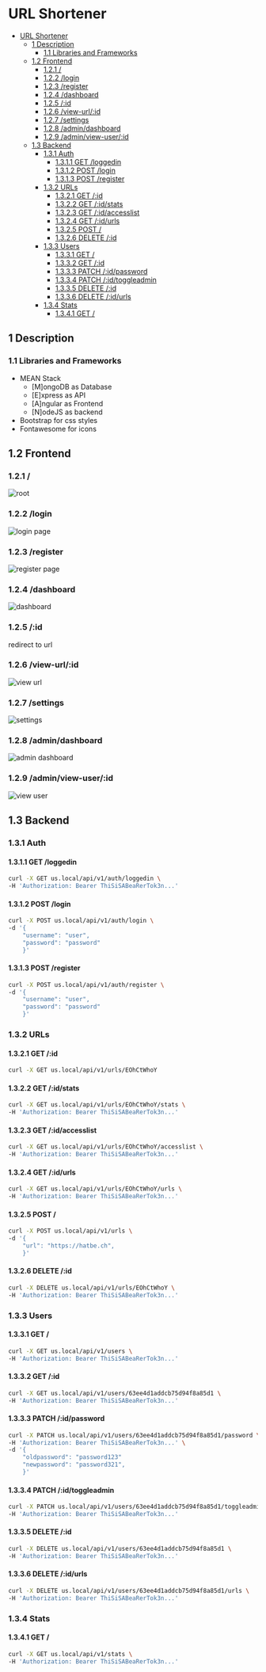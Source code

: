 # URL Shortener

- [URL Shortener](#url-shortener)
  - [1 Description](#1-description)
    - [1.1 Libraries and Frameworks](#11-libraries-and-frameworks)
  - [1.2 Frontend](#12-frontend)
    - [1.2.1 /](#121-)
    - [1.2.2 /login](#122-login)
    - [1.2.3 /register](#123-register)
    - [1.2.4 /dashboard](#124-dashboard)
    - [1.2.5 /:id](#125-id)
    - [1.2.6 /view-url/:id](#126-view-urlid)
    - [1.2.7 /settings](#127-settings)
    - [1.2.8 /admin/dashboard](#128-admindashboard)
    - [1.2.9 /admin/view-user/:id](#129-adminview-userid)
  - [1.3 Backend](#13-backend)
    - [1.3.1 Auth](#131-auth)
      - [1.3.1.1 GET /loggedin](#1311-get-loggedin)
      - [1.3.1.2 POST /login](#1312-post-login)
      - [1.3.1.3 POST /register](#1313-post-register)
    - [1.3.2 URLs](#132-urls)
      - [1.3.2.1 GET /:id](#1321-get-id)
      - [1.3.2.2 GET /:id/stats](#1322-get-idstats)
      - [1.3.2.3 GET /:id/accesslist](#1323-get-idaccesslist)
      - [1.3.2.4 GET /:id/urls](#1324-get-idurls)
      - [1.3.2.5 POST /](#1325-post-)
      - [1.3.2.6 DELETE /:id](#1326-delete-id)
    - [1.3.3 Users](#133-users)
      - [1.3.3.1 GET /](#1331-get-)
      - [1.3.3.2 GET /:id](#1332-get-id)
      - [1.3.3.3 PATCH /:id/password](#1333-patch-idpassword)
      - [1.3.3.4 PATCH /:id/toggleadmin](#1334-patch-idtoggleadmin)
      - [1.3.3.5 DELETE /:id](#1335-delete-id)
      - [1.3.3.6 DELETE /:id/urls](#1336-delete-idurls)
    - [1.3.4 Stats](#134-stats)
      - [1.3.4.1 GET /](#1341-get-)


## 1 Description

### 1.1 Libraries and Frameworks

- MEAN Stack
    - [M]ongoDB as Database
    - [E]xpress as API
    - [A]ngular as Frontend
    - [N]odeJS as backend
- Bootstrap for css styles
- Fontawesome for icons

## 1.2 Frontend

### 1.2.1 /

![root](./.img/1.png)

### 1.2.2 /login

![login page](./.img/8.png)

### 1.2.3 /register

![register page](./.img/10.png)

### 1.2.4 /dashboard

![dashboard](./.img/9.png)

### 1.2.5 /:id

redirect to url

### 1.2.6 /view-url/:id

![view url](./.img/18.png)

### 1.2.7 /settings

![settings](./.img/15.png)

### 1.2.8 /admin/dashboard

![admin dashboard](./.img/16.png)

### 1.2.9 /admin/view-user/:id

![view user](./.img/17.png)

## 1.3 Backend

### 1.3.1 Auth

#### 1.3.1.1 GET /loggedin

``` bash
curl -X GET us.local/api/v1/auth/loggedin \
-H 'Authorization: Bearer ThiSiSABeaRerTok3n...' 
```

#### 1.3.1.2 POST /login

``` bash
curl -X POST us.local/api/v1/auth/login \
-d '{
    "username": "user",
    "password": "password"
    }'
```

#### 1.3.1.3 POST /register

``` bash
curl -X POST us.local/api/v1/auth/register \
-d '{
    "username": "user",
    "password": "password"
    }'
```

### 1.3.2 URLs

#### 1.3.2.1 GET /:id

``` bash
curl -X GET us.local/api/v1/urls/EOhCtWhoY
```

#### 1.3.2.2 GET /:id/stats

``` bash
curl -X GET us.local/api/v1/urls/EOhCtWhoY/stats \
-H 'Authorization: Bearer ThiSiSABeaRerTok3n...'
```

#### 1.3.2.3 GET /:id/accesslist

``` bash
curl -X GET us.local/api/v1/urls/EOhCtWhoY/accesslist \
-H 'Authorization: Bearer ThiSiSABeaRerTok3n...'
```

#### 1.3.2.4 GET /:id/urls

``` bash
curl -X GET us.local/api/v1/urls/EOhCtWhoY/urls \
-H 'Authorization: Bearer ThiSiSABeaRerTok3n...'
```

#### 1.3.2.5 POST /

``` bash
curl -X POST us.local/api/v1/urls \
-d '{
    "url": "https://hatbe.ch",
    }'
```

#### 1.3.2.6 DELETE /:id

``` bash
curl -X DELETE us.local/api/v1/urls/EOhCtWhoY \
-H 'Authorization: Bearer ThiSiSABeaRerTok3n...' 
```

### 1.3.3 Users

#### 1.3.3.1 GET /

``` bash
curl -X GET us.local/api/v1/users \
-H 'Authorization: Bearer ThiSiSABeaRerTok3n...' 
```

#### 1.3.3.2 GET /:id

``` bash
curl -X GET us.local/api/v1/users/63ee4d1addcb75d94f8a85d1 \
-H 'Authorization: Bearer ThiSiSABeaRerTok3n...' 
```

#### 1.3.3.3 PATCH /:id/password

``` bash
curl -X PATCH us.local/api/v1/users/63ee4d1addcb75d94f8a85d1/password \
-H 'Authorization: Bearer ThiSiSABeaRerTok3n...' \
-d '{
    "oldpassword": "password123"
    "newpassword": "password321",
    }'
```

#### 1.3.3.4 PATCH /:id/toggleadmin

``` bash
curl -X PATCH us.local/api/v1/users/63ee4d1addcb75d94f8a85d1/toggleadmin \
-H 'Authorization: Bearer ThiSiSABeaRerTok3n...' 
```

#### 1.3.3.5 DELETE /:id

``` bash
curl -X DELETE us.local/api/v1/users/63ee4d1addcb75d94f8a85d1 \
-H 'Authorization: Bearer ThiSiSABeaRerTok3n...' 
```

#### 1.3.3.6 DELETE /:id/urls

``` bash
curl -X DELETE us.local/api/v1/users/63ee4d1addcb75d94f8a85d1/urls \
-H 'Authorization: Bearer ThiSiSABeaRerTok3n...' 
```

### 1.3.4 Stats

#### 1.3.4.1 GET /

``` bash
curl -X GET us.local/api/v1/stats \
-H 'Authorization: Bearer ThiSiSABeaRerTok3n...' 
```